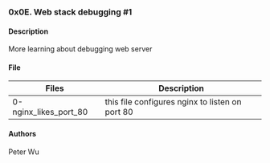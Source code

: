 ### 0x0E. Web stack debugging #1

#### Description
More learning about debugging web server

#### File
Files | Description
---|---
0-nginx\_likes\_port\_80 | this file configures nginx to listen on port 80


#### Authors
Peter Wu
